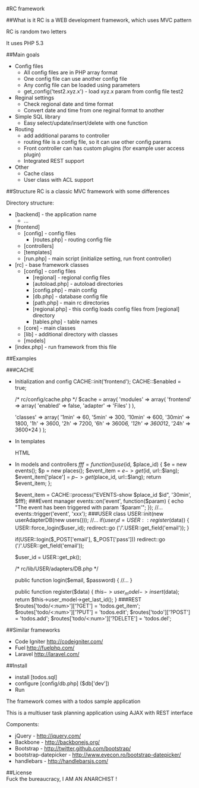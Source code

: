 #RC framework

##What is it
RC is a WEB development framework, which uses MVC pattern

RC is random two letters

It uses PHP 5.3

##Main goals
  * Config files
    - All config files are in PHP array format
    - One config file can use another config file
    - Any config file can be loaded using parameters
    - get_config('test2.xyz.x') - load xyz.x param from config file test2
  * Reginal settings
    - Check regional date and time format
    - Convert date and time from one reginal format to another
  * Simple SQL library
    - Easy select/update/insert/delete with one function
  * Routing
    - add additional params to controller
    - routing file is a config file, so it can use other config params
    - Front controller can has custom plugins (for example user access plugin)
    - Integrated REST support
  * Other
    - Cache class
    - User class with ACL support

##Structure
RC is a classic MVC framework with some differences

Directory structure:

* [backend] - the application name
  - ...
* [frontend]
  - [config] - config files
      + [routes.php] - routing config file
  - [controllers]
  - [templates]
  - [run.php] - main script (initialize setting, run front controller)
* [rc] - base framework classes
  - [config] - config files
      + [regional] - regional config files
      + [autoload.php] - autoload directories
      + [config.php] - main config
      + [db.php] - database config file
      + [path.php] - main rc directories
      + [regional.php] - this config loads config files from [regional] directory
      + [tables.php] - table names
  - [core] - main classes
  - [lib] - additional directory with classes
  - [models]
* [index.php] - run framework from this file

##Examples

###CACHE
* Initialization and config
    CACHE::init('frontend');
    CACHE::$enabled = true;

    /* rc/config/cache.php */
    $cache = array(
	'modules' => array(
	  'frontend' => array(
	    'enabled' => false,
	    'adapter' => 'Files'
	  )
	),

    'classes' => array(
	  '1min' => 60,
	  '5min' => 300,
	  '10min' => 600,
	  '30min' => 1800,
	  '1h' => 3600,
	  '2h' => 7200,
	  '6h' => 3600*6,
	  '12h' => 3600*12,
	  '24h' => 3600*24
	)
    );
* In templates
  <? if(CACHE::start('cache for 24 hours, '24h')): ?>
    HTML <?php  echo 'php';  ?>
  <? endif; CACHE::end(); ?>
* In models and controllers
  $fff = function () use ($id, $place_id) {
    $e = new events();
    $p = new places();
    $event_item = $e->get($id, url::$lang);
    $event_item['place'] = $p->get($place_id, url::$lang);
    return $event_item;
  };

    $event_item = CACHE::process("EVENTS-show $place_id $id", '30min', $fff);
###Event manager
  events::on('event', 
    function($param) {
      echo "The event has been triggered with param '$param'";
    });
  //...
  events::trigger('event', 'xxx');
###USER class
  USER::init(new userAdapterDB(new users()));
  //...
  if($user_id = USER::register($data)) {
      USER::force_login($user_id);
      redirect::go ('/'.USER::get_field('email'));
  }

  if(USER::login($_POST['email'], $_POST['pass']))
      redirect::go ('/'.USER::get_field('email'));

  $user_id = USER::get_pk();

  /*   rc/lib/USER/adapters/DB.php   */

  public function login($email, $password) {
      //...
  }

  public function register($data) {
      $this->user_model->insert($data);
      return $this->user_model->get_last_id();
  } 
###REST
  $routes['todo/<:num>']['?GET'] = 'todos.get_item';
  $routes['todo/<:num>']['?PUT'] = 'todos.edit';
  $routes['todo']['?POST'] = 'todos.add';
  $routes['todo/<:num>']['?DELETE'] = 'todos.del';


##Similar frameworks
 - Code Igniter http://codeigniter.com/
 - Fuel http://fuelphp.com/
 - Laravel http://laravel.com/

##Install
  - install [todos.sql]
  - configure [config/db.php] ($db['dev'])
  - Run

The framework comes with a todos sample application

This is a multiuser task planning application using AJAX with REST interface

Components:
  * jQuery - http://jquery.com/
  * Backbone - http://backbonejs.org/
  * Bootstrap - http://twitter.github.com/bootstrap/
  * bootstrap-datepicker - http://www.eyecon.ro/bootstrap-datepicker/
  * handlebars - http://handlebarsjs.com/

##License  
Fuck the bureaucracy, I AM AN ANARCHIST !
